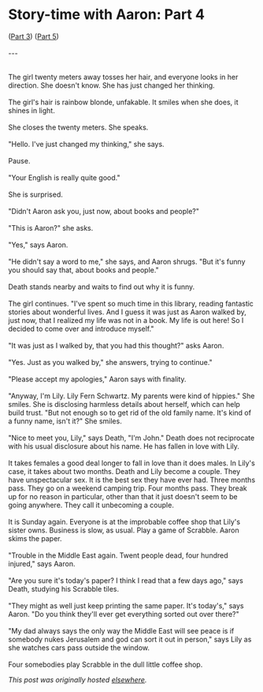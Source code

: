 # Story-time with Aaron: Part 4

<span class="Apple-style-span"><div>(<a href="/2010/04/04/story-time-with-aaron-part-3/">Part 3</a>) (<a href="/2010/04/20/story-time-with-aaron-part-5/">Part 5</a>)<br><br>---<br>
</div>
<div><br></div>The girl twenty meters away tosses her hair, and everyone looks in her direction. She doesn't know. She has just changed her thinking.<br><br>The girl's hair is rainbow blonde, unfakable.  It smiles when she does, it shines in light.<br><br>She closes the twenty meters. She speaks.<br><br>"Hello. I've just changed my thinking," she says.<br><br>Pause.<br><br>"Your English is really quite good."<br><br>She is surprised.<br><br>"Didn't Aaron ask you, just now, about books and people?"<br><br>"This is Aaron?" she asks.<br><br>"Yes," says Aaron.<br><br>"He didn't say a word to me," she says, and Aaron shrugs. "But it's funny you should say that, about books and people."<br><br>Death stands nearby and waits to find out why it is funny.<br><br>The girl continues. "I've spent so much time in this library, reading fantastic stories about wonderful lives. And I guess it was just as Aaron walked by, just now, that I realized my life was not in a book. My life is out here! So I decided to come over and introduce myself."<br><br>"It was just as I walked by, that you had this thought?" asks Aaron.<br><br>"Yes. Just as you walked by," she answers, trying to continue."<br><br>"Please accept my apologies," Aaron says with finality.<br><br>"Anyway, I'm Lily. Lily Fern Schwartz. My parents were kind of hippies." She smiles. She is disclosing harmless details about herself, which can help build trust. "But not enough so to get rid of the old family name. It's kind of a funny name, isn't it?" She smiles.<br><br>"Nice to meet you, Lily," says Death, "I'm John." Death does not reciprocate with his usual disclosure about his name. He has fallen in love with Lily.<br><br>It takes females a good deal longer to fall in love than it does males. In Lily's case, it takes about two months. Death and Lily become a couple. They have unspectacular sex. It is the best sex they have ever had. Three months pass. They go on a weekend camping trip. Four months pass. They break up for no reason in particular, other than that it just doesn't seem to be going anywhere. They call it unbecoming a couple.<br><br>It is Sunday again. Everyone is at the improbable coffee shop that Lily's sister owns. Business is slow, as usual. Play a game of Scrabble. Aaron skims the paper.<br><br>"Trouble in the Middle East again. Twent people dead, four hundred injured," says Aaron.<br><br>"Are you sure it's today's paper? I think I read that a few days ago," says Death, studying his Scrabble tiles.<br><br>"They might as well just keep printing the same paper. It's today's," says Aaron. "Do you think they'll ever get everything sorted out over there?"<br><br>"My dad always says the only way the Middle East will see peace is if somebody nukes Jerusalem and god can sort it out in person," says Lily as she watches cars pass outside the window.<br><br>Four somebodies play Scrabble in the dull little coffee shop.</span>


*This post was originally hosted [elsewhere](http://planspace.blogspot.com/2010/04/story-time-with-aaron-part-4.html).*
